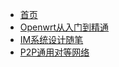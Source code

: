 * [首页](/ "codingdie的博客站")
* [Openwrt从入门到精通](/zh-cn/openwrt/)
* [IM系统设计随笔](/zh-cn/im/)
* [P2P通用对等网络](/zh-cn/p2p/)